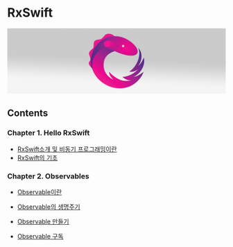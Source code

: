 # RxSwift
<img src="https://github.com/simajune/RxSwift/blob/master/Resources/RxSwiftTitle.png?raw=true" width="900px"/>

##

## Contents



### Chapter 1. Hello RxSwift

- [RxSwift소개 및 비동기 프로그래밍이란](https://github.com/simajune/RxSwift/tree/master/Documents/Ch1-1)
- [RxSwift의 기초](https://github.com/simajune/RxSwift/tree/master/Documents/Ch1-2)

### Chapter 2. Observables

* [Observable이란](https://github.com/simajune/RxSwift/tree/master/Documents/Ch2-1)
* [Observable의 생명주기](https://github.com/simajune/RxSwift/tree/master/Documents/Ch2-2)
* [Observable 만들기](https://github.com/simajune/RxSwift/tree/master/Documents/Ch2-3)

* [Observable 구독](https://github.com/simajune/RxSwift/tree/master/Documents/Ch2-4)